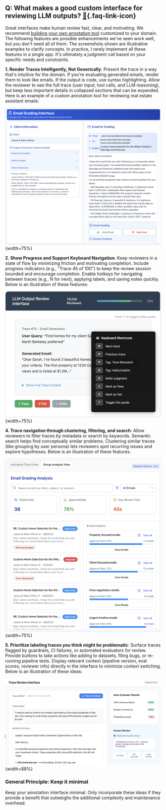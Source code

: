 ## Q: What makes a good custom interface for reviewing LLM outputs? [🔗](/blog/posts/evals-faq/what-makes-a-good-custom-interface-for-reviewing-llm-outputs.html){.faq-link-icon}

Great interfaces make human review fast, clear, and motivating. We recommend [building your own annotation tool](/blog/posts/evals-faq/should-i-build-a-custom-annotation-tool-or-use-something-off-the-shelf.html) customized to your domain. The following features are possible enhancements we've seen work well, but you don't need all of them. The screenshots shown are illustrative examples to clarify concepts. In practice, I rarely implement all these features in a single app. It's ultimately a judgment call based on your specific needs and constraints.

**1. Render Traces Intelligently, Not Generically**: Present the trace in a way that's intuitive for the domain.  If you're evaluating generated emails, render them to look like emails. If the output is code, use syntax highlighting. Allow the reviewer to see the full trace (user input, tool calls, and LLM reasoning), but keep less important details in collapsed sections that can be expanded. Here is an example of a custom annotation tool for reviewing real estate assistant emails:

![A custom interface for reviewing emails for a real estate assistant.](images/emailinterface1.png){width=75%}

**2. Show Progress and Support Keyboard Navigation**: Keep reviewers in a state of flow by minimizing friction and motivating completion. Include progress indicators (e.g., "Trace 45 of 100") to keep the review session bounded and encourage completion. Enable hotkeys for navigating between traces (e.g., N for next), applying labels, and saving notes quickly.  Below is an illustration of these features:

![An annotation interface with a progress bar and hotkey guide](images/hotkey.png){width=75%}

**4. Trace navigation through clustering, filtering, and search**: Allow reviewers to filter traces by metadata or search by keywords. Semantic search helps find conceptually similar problems. Clustering similar traces (like grouping by user persona) lets reviewers spot recurring issues and explore hypotheses.  Below is an illustration of these features:

![Cluster view showing groups of emails, such as property-focused or client-focused examples. Reviewers can drill into a group to see individual traces.](images/group1.png){width=75%}

**5. Prioritize labeling traces you think might be problematic**: Surface traces flagged by guardrails, CI failures, or automated evaluators for review. Provide buttons to take actions like adding to datasets, filing bugs, or re-running pipeline tests. Display relevant context (pipeline version, eval scores, reviewer info) directly in the interface to minimize context switching. Below is an illustration of these ideas:

![A trace view that allows you to quickly see auto-evaluator verdict, add traces to dataset or open issues.  Also shows metadata like pipeline version, reviewer info, and more.](images/ci.png){width=88%}

### General Principle: Keep it minimal

Keep your annotation interface minimal. Only incorporate these ideas if they provide a benefit that outweighs the additional complexity and maintenance overhead.